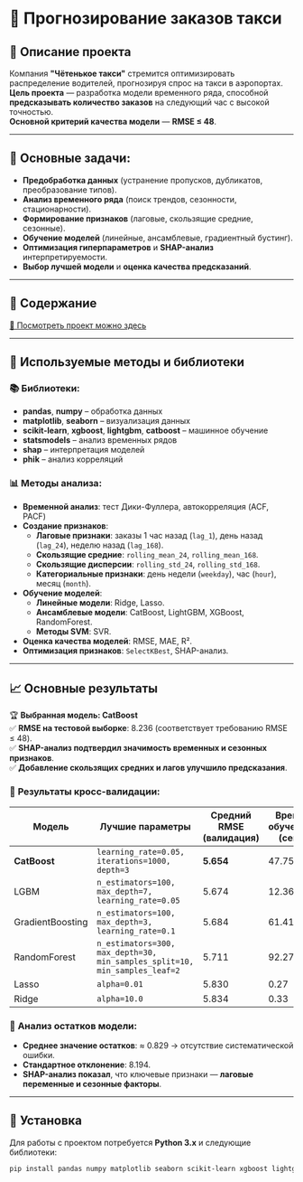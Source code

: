 # 🚖 Прогнозирование заказов такси

## 📌 Описание проекта

Компания **"Чётенькое такси"** стремится оптимизировать распределение водителей, прогнозируя спрос на такси в аэропортах.  
**Цель проекта** — разработка модели временного ряда, способной **предсказывать количество заказов** на следующий час с высокой точностью.  
**Основной критерий качества модели** — **RMSE ≤ 48**.

---

## 🎯 Основные задачи:
- **Предобработка данных** (устранение пропусков, дубликатов, преобразование типов).
- **Анализ временного ряда** (поиск трендов, сезонности, стационарности).
- **Формирование признаков** (лаговые, скользящие средние, сезонные).
- **Обучение моделей** (линейные, ансамблевые, градиентный бустинг).
- **Оптимизация гиперпараметров** и **SHAP-анализ** интерпретируемости.
- **Выбор лучшей модели** и **оценка качества предсказаний**.

---

## 📂 Содержание

[📌 Посмотреть проект можно здесь](project/taxi_order_prognosing.ipynb)

---

## 🔬 Используемые методы и библиотеки

### 📚 **Библиотеки**:
- **pandas**, **numpy** – обработка данных
- **matplotlib**, **seaborn** – визуализация данных
- **scikit-learn**, **xgboost**, **lightgbm**, **catboost** – машинное обучение
- **statsmodels** – анализ временных рядов
- **shap** – интерпретация моделей
- **phik** – анализ корреляций

### 📊 **Методы анализа**:
- **Временной анализ**: тест Дики-Фуллера, автокорреляция (ACF, PACF)
- **Создание признаков**:
  - **Лаговые признаки**: заказы 1 час назад (`lag_1`), день назад (`lag_24`), неделю назад (`lag_168`).
  - **Скользящие средние**: `rolling_mean_24`, `rolling_mean_168`.
  - **Скользящие дисперсии**: `rolling_std_24`, `rolling_std_168`.
  - **Категориальные признаки**: день недели (`weekday`), час (`hour`), месяц (`month`).
- **Обучение моделей**:
  - **Линейные модели**: Ridge, Lasso.
  - **Ансамблевые модели**: CatBoost, LightGBM, XGBoost, RandomForest.
  - **Методы SVM**: SVR.
- **Оценка качества моделей**: RMSE, MAE, R².
- **Оптимизация признаков**: `SelectKBest`, SHAP-анализ.

---

## 📈 **Основные результаты**

🏆 **Выбранная модель: CatBoost**  
✅ **RMSE на тестовой выборке**: 8.236 (соответствует требованию RMSE ≤ 48).  
✅ **SHAP-анализ подтвердил значимость временных и сезонных признаков**.  
✅ **Добавление скользящих средних и лагов улучшило предсказания**.  

### 🔹 **Результаты кросс-валидации**:

| Модель           | Лучшие параметры                        | Средний RMSE (валидация) | Время обучения (сек) |
|-----------------|--------------------------------------|----------------------|------------------|
| **CatBoost**    | `learning_rate=0.05, iterations=1000, depth=3` | **5.654**         | 47.75            |
| LGBM           | `n_estimators=100, max_depth=7, learning_rate=0.05` | 5.674            | 12.36            |
| GradientBoosting | `n_estimators=100, max_depth=3, learning_rate=0.1` | 5.684            | 61.41            |
| RandomForest   | `n_estimators=300, max_depth=30, min_samples_split=10, min_samples_leaf=2` | 5.711            | 92.27            |
| Lasso          | `alpha=0.01`                          | 5.830            | 0.27             |
| Ridge          | `alpha=10.0`                          | 5.834            | 0.33             |

### 🔹 **Анализ остатков модели**:
- **Среднее значение остатков**: ≈ 0.829 → отсутствие систематической ошибки.
- **Стандартное отклонение**: 8.194.
- **SHAP-анализ показал**, что ключевые признаки — **лаговые переменные и сезонные факторы**.

---

## 🔧 **Установка**

Для работы с проектом потребуется **Python 3.x** и следующие библиотеки:

```bash
pip install pandas numpy matplotlib seaborn scikit-learn xgboost lightgbm catboost statsmodels shap phik
